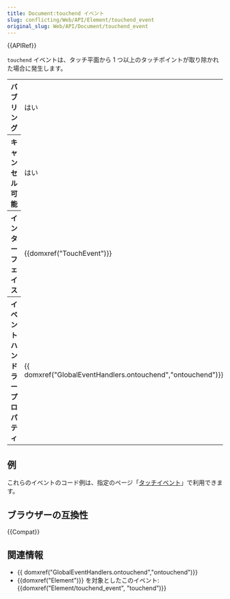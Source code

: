 ```yaml
---
title: Document:touchend イベント
slug: conflicting/Web/API/Element/touchend_event
original_slug: Web/API/Document/touchend_event
---
```

{{APIRef}}

`touchend` イベントは、タッチ平面から 1 つ以上のタッチポイントが取り除かれた場合に発生します。

<table class="properties">
  <tbody>
    <tr>
      <th scope="row">バブリング</th>
      <td>はい</td>
    </tr>
    <tr>
      <th scope="row">キャンセル可能</th>
      <td>はい</td>
    </tr>
    <tr>
      <th scope="row">インターフェイス</th>
      <td>{{domxref("TouchEvent")}}</td>
    </tr>
    <tr>
      <th scope="row">イベントハンドラープロパティ</th>
      <td>
        {{ domxref("GlobalEventHandlers.ontouchend","ontouchend")}}
      </td>
    </tr>
  </tbody>
</table>

## 例

これらのイベントのコード例は、指定のページ「[タッチイベント](/ja/docs/Web/API/Touch_events)」で利用できます。

## ブラウザーの互換性

{{Compat}}

## 関連情報

- {{ domxref("GlobalEventHandlers.ontouchend","ontouchend")}}
- {{domxref("Element")}} を対象としたこのイベント: {{domxref("Element/touchend_event", "touchend")}}
